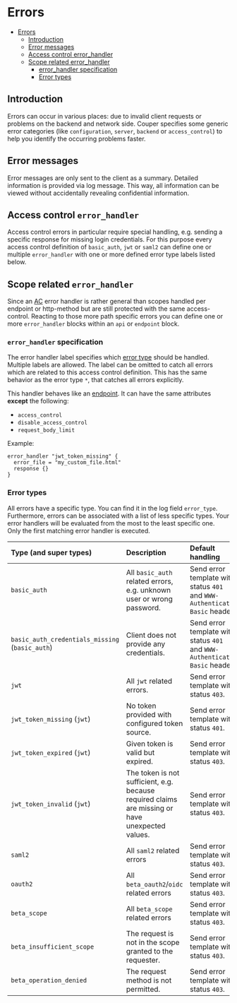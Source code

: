 # Errors

- [Errors](#errors)
  - [Introduction](#introduction)
  - [Error messages](#error-messages)
  - [Access control error_handler](#access-control-error_handler)
  - [Scope related error_handler](#scope-related-error_handler)
    - [error_handler specification](#error_handler-specification)
    - [Error types](#error-types)

## Introduction

Errors can occur in various places: due to invalid client requests or problems on the backend and network side.
Couper specifies some generic error categories (like `configuration`, `server`, `backend` or `access_control`) to help you identify the occurring problems faster.

## Error messages

Error messages are only sent to the client as a summary.
Detailed information is provided via log message. This way, all information can be viewed without accidentally revealing confidential information.

## Access control `error_handler`

Access control errors in particular require special handling, e.g. sending a specific response for missing login credentials.
For this purpose every access control definition of `basic_auth`, `jwt` or `saml2` can define one or multiple `error_handler` with one or more defined error type labels listed below.

## Scope related `error_handler`

Since an [AC](#access-control-error_handler) error handler is rather general than scopes handled per endpoint or http-method but are still protected with the
same access-control. Reacting to those more path specific errors you can define one or more `error_handler` blocks within
an `api` or `endpoint` block.

### `error_handler` specification

The error handler label specifies which [error type](#error-types)
should be handled. Multiple labels are allowed. The label can be omitted to catch all errors which are related to this access control definition. This has the same behavior as the error type `*`, that catches all errors explicitly.

This handler behaves like an [endpoint](REFERENCE.md#endpoint-block). It can have the same attributes **except** the following:

- `access_control`
- `disable_access_control`
- `request_body_limit`

Example:

```hcl
error_handler "jwt_token_missing" {
  error_file = "my_custom_file.html"
  response {}
}
```

### Error types

All errors have a specific type. You can find it in the log field `error_type`. Furthermore, errors can be associated with a list of less specific types. Your error handlers will be evaluated from the most to the least specific one. Only the first matching error handler is executed.

| Type (and super types)                          | Description                                                                                      | Default handling                                                            |
| :---------------------------------------------- | :----------------------------------------------------------------------------------------------- | :-------------------------------------------------------------------------- |
| `basic_auth`                                    | All `basic_auth` related errors, e.g. unknown user or wrong password.                            | Send error template with status `401` and `WWW-Authenticate: Basic` header. |
| `basic_auth_credentials_missing` (`basic_auth`) | Client does not provide any credentials.                                                         | Send error template with status `401` and `WWW-Authenticate: Basic` header. |
| `jwt`                                           | All `jwt` related errors.                                                                        | Send error template with status `403`.                                      |
| `jwt_token_missing` (`jwt`)                     | No token provided with configured token source.                                                  | Send error template with status `401`.                                      |
| `jwt_token_expired` (`jwt`)                     | Given token is valid but expired.                                                                | Send error template with status `403`.                                      |
| `jwt_token_invalid` (`jwt`)                     | The token is not sufficient, e.g. because required claims are missing or have unexpected values. | Send error template with status `403`.                                      |
| `saml2`                                         | All `saml2` related errors                                                                       | Send error template with status `403`.                                      |
| `oauth2`                                        | All `beta_oauth2`/`oidc` related errors                                                          | Send error template with status `403`.                                      |
| `beta_scope`                                    | All `beta_scope` related errors                                                                  | Send error template with status `403`.                                      |
| `beta_insufficient_scope`                       | The request is not in the scope granted to the requester.                                        | Send error template with status `403`.                                      |
| `beta_operation_denied`                         | The request method is not permitted.                                                             | Send error template with status `403`.                                      |
